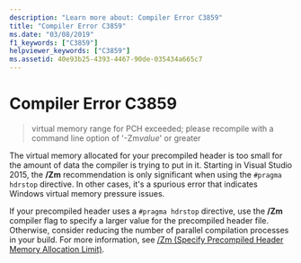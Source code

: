 ```yaml
---
description: "Learn more about: Compiler Error C3859"
title: "Compiler Error C3859"
ms.date: "03/08/2019"
f1_keywords: ["C3859"]
helpviewer_keywords: ["C3859"]
ms.assetid: 40e93b25-4393-4467-90de-035434a665c7
---
```

# Compiler Error C3859

> virtual memory range for PCH exceeded; please recompile with a command line option of '-Zm*value*' or greater

The virtual memory allocated for your precompiled header is too small for the amount of data the compiler is trying to put in it. Starting in Visual Studio 2015, the **/Zm** recommendation is only significant when using the `#pragma hdrstop` directive. In other cases, it's a spurious error that indicates Windows virtual memory pressure issues.

If your precompiled header uses a `#pragma hdrstop` directive, use the **/Zm** compiler flag to specify a larger value for the precompiled header file. Otherwise, consider reducing the number of parallel compilation processes in your build. For more information, see [/Zm (Specify Precompiled Header Memory Allocation Limit)](../../build/reference/zm-specify-precompiled-header-memory-allocation-limit.md).
